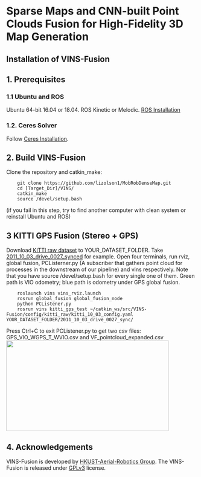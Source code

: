 # Sparse Maps and CNN-built Point Clouds Fusion for High-Fidelity 3D Map Generation

## Installation of VINS-Fusion
## 1. Prerequisites
### 1.1 **Ubuntu** and **ROS**
Ubuntu 64-bit 16.04 or 18.04.
ROS Kinetic or Melodic. [ROS Installation](http://wiki.ros.org/ROS/Installation)


### 1.2. **Ceres Solver**
Follow [Ceres Installation](http://ceres-solver.org/installation.html).


## 2. Build VINS-Fusion
Clone the repository and catkin_make:
```
    git clone https://github.com/lizolson1/MobRobDenseMap.git
    cd [Target_Dir]/VINS/
    catkin_make
    source /devel/setup.bash
```
(if you fail in this step, try to find another computer with clean system or reinstall Ubuntu and ROS)

## 3 KITTI GPS Fusion (Stereo + GPS)
Download [KITTI raw dataset](http://www.cvlibs.net/datasets/kitti/raw_data.php) to YOUR_DATASET_FOLDER. Take [2011_10_03_drive_0027_synced](https://s3.eu-central-1.amazonaws.com/avg-kitti/raw_data/2011_10_03_drive_0027/2011_10_03_drive_0027_sync.zip) for example.
Open four terminals, run rviz, global fusion, PCListerner.py (A subscriber that gathers point cloud for processes in the downstream of our pipeline) and vins respectively. Note that you have source /devel/setup.bash for every single one of them.
Green path is VIO odometry; blue path is odometry under GPS global fusion.
```
    roslaunch vins vins_rviz.launch
    rosrun global_fusion global_fusion_node
    python PCListener.py
    rosrun vins kitti_gps_test ~/catkin_ws/src/VINS-Fusion/config/kitti_raw/kitti_10_03_config.yaml YOUR_DATASET_FOLDER/2011_10_03_drive_0027_sync/ 
```
Press Ctrl+C to exit PCListener.py to get two csv files: GPS_VIO_WGPS_T_WVIO.csv and VF_pointcloud_expanded.csv
<img src="https://github.com/HKUST-Aerial-Robotics/VINS-Fusion/blob/master/support_files/image/kitti.gif" width = 430 height = 240 />


## 4. Acknowledgements
VINS-Fusion is developed by [HKUST-Aerial-Robotics Group](https://github.com/HKUST-Aerial-Robotics/VINS-Fusion). The VINS-Fusion is released under [GPLv3](http://www.gnu.org/licenses/) license.

